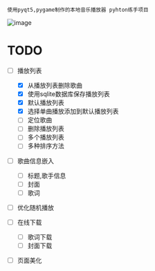     使用pyqt5,pygame制作的本地音乐播放器 pyhton练手项目


![image](https://github.com/DongZhouhan/TheMusicPlayer/assets/92138704/23a615b9-393e-446d-b096-0fa0b940299c)



# TODO
 - [ ] 播放列表
     - [x] 从播放列表删除歌曲
     - [x] 使用sqlite数据库保存播放列表
     - [x] 默认播放列表 
     - [x] 选择单曲播放添加到默认播放列表
     - [ ] 定位歌曲
     - [ ] 删除播放列表
     - [ ] 多个播放列表
     - [ ] 多种排序方法
 - [ ] 歌曲信息嵌入
     - [ ] 标题,歌手信息
     - [ ] 封面
     - [ ] 歌词
 - [ ] 优化随机播放
 - [ ] 在线下载
     - [ ] 歌词下载
     - [ ] 封面下载
 - [ ] 页面美化

